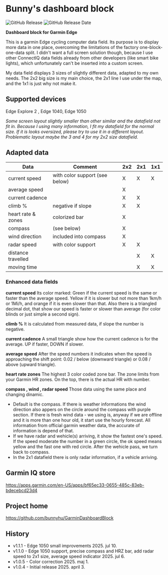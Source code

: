 
 # Bunny's dashboard block
![GitHub Release](https://img.shields.io/github/v/release/bunnyhu/GarminDashboardBlock)
![GitHub Release Date](https://img.shields.io/github/release-date/bunnyhu/GarminDashboardBlock)

**Dashboard block for Garmin Edge**

This is a garmin Edge cycling computer data field. Its purpose is to display more data in one place, overcoming the limitations of the factory one-block-one-data split. I didn't want a full screen solution though, because I use other ConnectIQ data fields already from other developers (like smart bike lights), which unfortunately can't be inserted into a custom screen.

My data field displays 3 sizes of slightly different data, adapted to my own needs. The 2x2 big size is my main choice, the 2x1 line I use under the map, and the 1x1 is just why not make it.

## Supported devices
Edge Explore 2 , Edge 1040, Edge 1050

*Some screen layout slightly smaller than other similar and the datafield not fit in. Because I using many information, I fit my datafield for the normal size. If it is looks oversized, please try to use it in a different layout. Problematic layout maybe the 3 and 4 for my 2x2 size datafield.*

## Adapted data

| Data | Comment | 2x2 | 2x1 | 1x1 |
| --- | --- | --- | --- | --- |
| current speed | with color support (see below) | X | X | X |
| average speed | | X | | |
| current cadence | | X | X | |
| climb % | negative if slope | X | X | |
| heart rate & zones | colorized bar | X | | |
| compass | (see below) | X | | |
| wind direction | included into compass | X | | |
| radar speed | with color support | X | X | |
| distance travelled | | | X | X |
| moving time | | | X | X |

### Enhanced data fields

**current speed** Its color marked: Green if the current speed is the same or faster than the average speed. Yellow if it is slower but not more than 1km/h or 1Mi/h, and orange if it is even slower than that. Also there is a triangled decimal dot, that show our speed is faster or slower than average (for color blinds or just simple a second sign).

**climb %** It is calculated from measured data, if slope the number is negative.

**current cadence** A small triangle show how the current cadence is for the average. UP if faster, DOWN if slower.

**average speed** After the speed numbers it indicates when the speed is approaching the shift point: 0.02 / below (downward triangle) or 0.08 / above (upward triangle).

**heart rate zones** The highest 3 color coded zone bar. The zone limits from your Garmin HR zones. On the top, there is the actual HR with number.

**compass , wind , radar speed** Those data using the same place and changing dinamic.
* Default is the compass. If there is weather informations the wind direction also appers on the circle around the compass with purple section. If there is fresh wind data - we using is, anyway if we are offline and  it is more than one hour old, it start use the hourly forecast. All information from official garmin weather data, the accurate of information is depend of that.
* If we have radar and wehicle(s) arriving, it show the fastest one's speed. If the speed moderate the number in a green circle, the ok speed means yellow and the fast one with red circle. After the wehicle pass, we turn back to compass.
* In the 2x1 datafield there is only radar information, if a vehicle arriving.

## Garmin IQ store
https://apps.garmin.com/en-US/apps/bf65ec33-0655-485c-83eb-bdecebcd23d4

## Project home
https://github.com/bunnyhu/GarminDashboardBlock

## History
* v1.1.1  - Edge 1050 small improvements 2025. jul 10.
* v1.1.0  - Edge 1050 support, precise compass and HRZ bar, add radar speed to 2x1 size, average speed indicator 2025. jul 6.
* v1.0.5  - Color correction  2025. maj 1.
* v1.0.4  - Initial release   2025. april 3.
